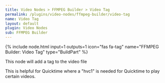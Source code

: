 ```yaml
---
title: Video Nodes > FFMPEG Builder > Video Tag
permalink: /plugins/video-nodes/ffmpeg-builder/video-tag
name: Video Tag
layout: default
plugin: Video Nodes
sub: FFMPEG Builder
---
```


{% include node.html input=1 outputs=1 icon="fas fa-tag" name="FFMPEG Builder: Video Tag" type="BuildPart" %}


This node will add a tag to the video file

This is helpful for Quicktime where a "hvc1" is needed for Quicktime to play certain videos.